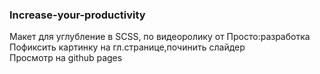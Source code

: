 ### Increase-your-productivity
Макет для углубление в SCSS, по видеоролику от Просто:разработка\
Пофиксить картинку на гл.странице,починить слайдер\
Просмотр на github pages
